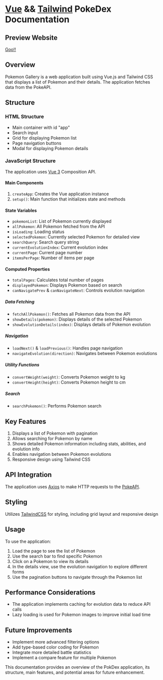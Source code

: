 # [Vue](https://vuejs.org/) && [Tailwind](https://tailwindcss.com) PokeDex Documentation

## Preview Website
[Goo!!](https://daimadashii.github.io/Vue-tailwind-pokedex-/)

## Overview

Pokemon Gallery is a web application built using Vue.js and Tailwind CSS that displays a list of Pokemon and their details. The application fetches data from the PokeAPI.

## Structure

### HTML Structure

- Main container with id "app"
- Search input
- Grid for displaying Pokemon list
- Page navigation buttons
- Modal for displaying Pokemon details

### JavaScript Structure

The application uses [Vue 3](https://vuejs.org/) Composition API.

#### Main Components

1. `createApp`: Creates the Vue application instance
2. `setup()`: Main function that initializes state and methods

#### State Variables

- `pokemonList`: List of Pokemon currently displayed
- `allPokemon`: All Pokemon fetched from the API
- `isLoading`: Loading status
- `selectedPokemon`: Currently selected Pokemon for detailed view
- `searchQuery`: Search query string
- `currentEvolutionIndex`: Current evolution index
- `currentPage`: Current page number
- `itemsPerPage`: Number of items per page

#### Computed Properties

- `totalPages`: Calculates total number of pages
- `displayedPokemon`: Displays Pokemon based on search
- `canNavigatePrev` & `canNavigateNext`: Controls evolution navigation

##### Data Fetching

- `fetchAllPokemon()`: Fetches all Pokemon data from the API
- `showDetails(pokemon)`: Displays details of the selected Pokemon
- `showEvolutionDetails(index)`: Displays details of Pokemon evolution

##### Navigation

- `loadNext()` & `loadPrevious()`: Handles page navigation
- `navigateEvolution(direction)`: Navigates between Pokemon evolutions

##### Utility Functions

- `convertWeight(weight)`: Converts Pokemon weight to kg
- `convertHeight(height)`: Converts Pokemon height to cm

##### Search

- `searchPokemon()`: Performs Pokemon search

## Key Features

1. Displays a list of Pokemon with pagination
2. Allows searching for Pokemon by name
3. Shows detailed Pokemon information including stats, abilities, and evolution info
4. Enables navigation between Pokemon evolutions
5. Responsive design using Tailwind CSS

## API Integration

The application uses [Axios](https://axios-http.com/docs/intro) to make HTTP requests to the [PokeAPI](https://pokeapi.co/).

## Styling

Utilizes [TailwindCSS](https://tailwindcss.com) for styling, including grid layout and responsive design

## Usage

To use the application:

1. Load the page to see the list of Pokemon
2. Use the search bar to find specific Pokemon
3. Click on a Pokemon to view its details
4. In the details view, use the evolution navigation to explore different forms
5. Use the pagination buttons to navigate through the Pokemon list

## Performance Considerations

- The application implements caching for evolution data to reduce API calls
- Lazy loading is used for Pokemon images to improve initial load time

## Future Improvements

- Implement more advanced filtering options
- Add type-based color coding for Pokemon
- Integrate more detailed battle statistics
- Implement a compare feature for multiple Pokemon

This documentation provides an overview of the PokDex application, its structure, main features, and potential areas for future enhancement.
